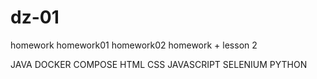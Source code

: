 # dz-01
homework
homework01
homework02
homework + lesson 2


JAVA
DOCKER COMPOSE
HTML
CSS
JAVASCRIPT
SELENIUM 
PYTHON